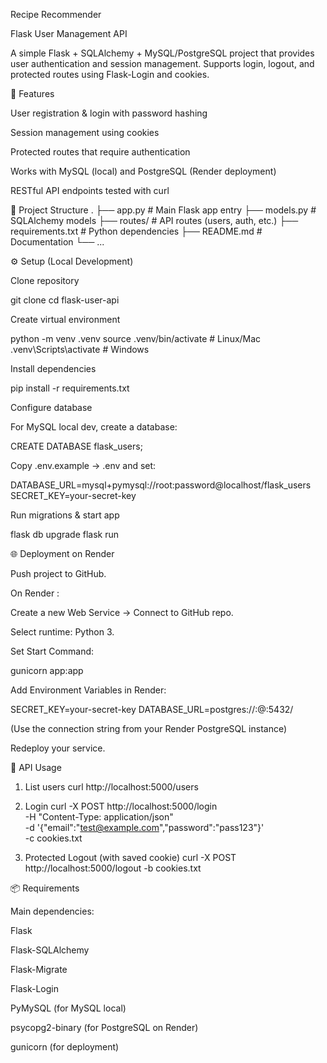 Recipe Recommender

Flask User Management API

A simple Flask + SQLAlchemy + MySQL/PostgreSQL project that provides user authentication and session management.
Supports login, logout, and protected routes using Flask-Login and cookies.

🚀 Features

User registration & login with password hashing

Session management using cookies

Protected routes that require authentication

Works with MySQL (local) and PostgreSQL (Render deployment)

RESTful API endpoints tested with curl

📂 Project Structure
.
├── app.py                # Main Flask app entry
├── models.py             # SQLAlchemy models
├── routes/               # API routes (users, auth, etc.)
├── requirements.txt      # Python dependencies
├── README.md             # Documentation
└── ...

⚙️ Setup (Local Development)

Clone repository

git clone 
cd flask-user-api


Create virtual environment

python -m venv .venv
source .venv/bin/activate   # Linux/Mac
.venv\Scripts\activate      # Windows


Install dependencies

pip install -r requirements.txt


Configure database

For MySQL local dev, create a database:

CREATE DATABASE flask_users;


Copy .env.example → .env and set:

DATABASE_URL=mysql+pymysql://root:password@localhost/flask_users
SECRET_KEY=your-secret-key


Run migrations & start app

flask db upgrade
flask run

🌐 Deployment on Render

Push project to GitHub.

On Render
:

Create a new Web Service → Connect to GitHub repo.

Select runtime: Python 3.

Set Start Command:

gunicorn app:app


Add Environment Variables in Render:

SECRET_KEY=your-secret-key
DATABASE_URL=postgres://<user>:<pass>@<host>:5432/<dbname>


(Use the connection string from your Render PostgreSQL instance)

Redeploy your service.

🔑 API Usage
1. List users
curl http://localhost:5000/users

2. Login
curl -X POST http://localhost:5000/login \
  -H "Content-Type: application/json" \
  -d '{"email":"test@example.com","password":"pass123"}' \
  -c cookies.txt

3. Protected Logout (with saved cookie)
curl -X POST http://localhost:5000/logout -b cookies.txt

📦 Requirements

Main dependencies:

Flask

Flask-SQLAlchemy

Flask-Migrate

Flask-Login

PyMySQL (for MySQL local)

psycopg2-binary (for PostgreSQL on Render)

gunicorn (for deployment)
